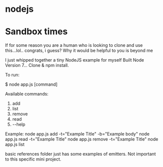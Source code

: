 # nodejs
# Sandbox times
If for some reason you are a human who is looking to clone and use this...lol..
congrats, i guess? Why it would be helpful to you is beyond me

I just whipped together a tiny NodeJS example for myself
Built Node Version 7...
Clone & npm install.

To run:

$ node app.js [command]

Available commands:
1. add
2. list
3. remove
4. read
5. --help

Example:
node app.js add -t="Example Title" -b="Example body"
node app.js read -t="Example Title"
node app.js remove -t="Example Title"
node app.js list


basic references folder just has some examples of emitters.
Not important to this specific mini project.
